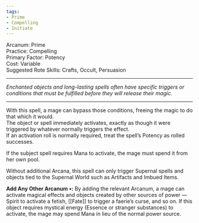 ```yaml
---
tags:
- Prime
- Compelling
- Initiate
---
```


Arcanum: Prime\
Practice: Compelling\
Primary Factor: Potency\
Cost: Variable\
Suggested Rote Skills: Crafts, Occult, Persuasion

---

_Enchanted objects and long-lasting spells often have specific triggers or conditions that must be fulfilled before they will release their magic._

---

With this spell, a mage can bypass those conditions, freeing the magic to do that which it would.\
The object or spell immediately activates, exactly as though it were triggered by whatever normally triggers the effect.\
If an activation roll is normally required, treat the spell’s Potency as rolled successes.

If the subject spell requires Mana to activate, the mage must spend it from her own pool.

Without additional Arcana, this spell can only trigger Supernal spells and objects tied to the Supernal World such as Artifacts and Imbued Items.

**Add Any Other Arcanum •:** By adding the relevant Arcanum, a mage can activate magical effects and objects created by other sources of power — Spirit to activate a fetish, [[Fate]] to trigger a faerie’s curse, and so on. If this object requires mystical energy (Essence or stranger substances) to activate, the mage may spend Mana in lieu of the normal power source.